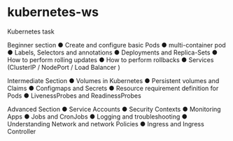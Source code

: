 # kubernetes-ws
Kubernetes task

Beginner section
● Create and configure basic Pods
● multi-container pod
● Labels, Selectors and annotations
● Deployments and Replica-Sets
● How to perform rolling updates
● How to perform rollbacks
● Services (ClusterIP / NodePort / Load Balancer )

Intermediate Section
● Volumes in Kubernetes
● Persistent volumes and Claims
● Configmaps and Secrets
● Resource requirement definition for Pods
● LivenessProbes and ReadinessProbes

Advanced Section
● Service Accounts
● Security Contexts
● Monitoring Apps
● Jobs and CronJobs
● Logging and troubleshooting
● Understanding Network and network Policies
● Ingress and Ingress Controller
